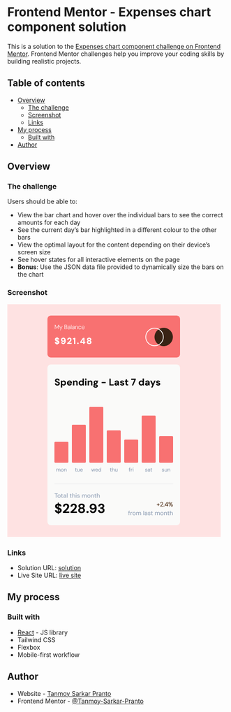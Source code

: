 # Frontend Mentor - Expenses chart component solution

This is a solution to the [Expenses chart component challenge on Frontend Mentor](https://www.frontendmentor.io/challenges/expenses-chart-component-e7yJBUdjwt). Frontend Mentor challenges help you improve your coding skills by building realistic projects.

## Table of contents

- [Overview](#overview)
  - [The challenge](#the-challenge)
  - [Screenshot](#screenshot)
  - [Links](#links)
- [My process](#my-process)
  - [Built with](#built-with)
- [Author](#author)

## Overview

### The challenge

Users should be able to:

- View the bar chart and hover over the individual bars to see the correct amounts for each day
- See the current day’s bar highlighted in a different colour to the other bars
- View the optimal layout for the content depending on their device’s screen size
- See hover states for all interactive elements on the page
- **Bonus**: Use the JSON data file provided to dynamically size the bars on the chart

### Screenshot

![](./src/screenshots/screenshot.png)

### Links

- Solution URL: [solution](https://www.frontendmentor.io/solutions/expense-chart-with-react-MMotsgURWO)
- Live Site URL: [live site](https://expense-chart-react.onrender.com/)

## My process

### Built with

- [React](https://reactjs.org/) - JS library
- Tailwind CSS
- Flexbox
- Mobile-first workflow

## Author

- Website - [Tanmoy Sarkar Pranto](https://portfolio-new-a34w.onrender.com/)
- Frontend Mentor - [@Tanmoy-Sarkar-Pranto](https://www.frontendmentor.io/profile/Tanmoy-Sarkar-Pranto)
